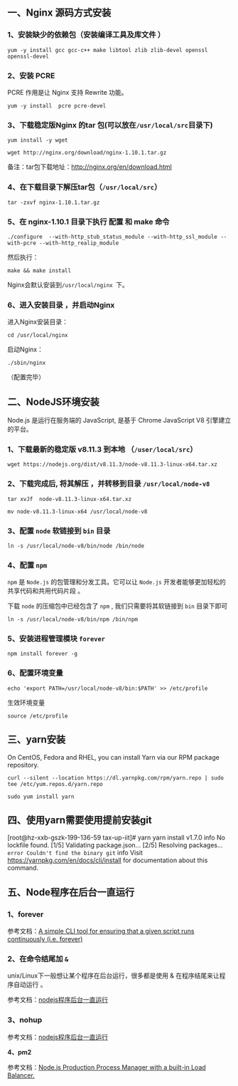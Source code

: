 ## 一、Nginx 源码方式安装

### 1、安装缺少的依赖包（安装编译工具及库文件 ）

```
yum -y install gcc gcc-c++ make libtool zlib zlib-devel openssl openssl-devel 
```



### 2、安装 PCRE 

PCRE 作用是让 Nginx 支持 Rewrite 功能。 

```
yum -y install  pcre pcre-devel 
```



### 3、下载稳定版Nginx 的tar 包(可以放在`/usr/local/src`目录下)

```
yum install -y wget
```

```
wget http://nginx.org/download/nginx-1.10.1.tar.gz 
```

备注：tar包下载地址：http://nginx.org/en/download.html



### 4、在下载目录下解压tar包（`/usr/local/src`）

```
tar -zxvf nginx-1.10.1.tar.gz 
```



### 5、在 nginx-1.10.1 目录下执行 **配置 和 make 命令** 

```
./configure  --with-http_stub_status_module --with-http_ssl_module --with-pcre --with-http_realip_module 
```

然后执行：

```
make && make install 
```

Nginx会默认安装到`/usr/local/nginx `下。

### 6、进入安装目录 ，并启动Nginx

进入Nginx安装目录：

```
cd /usr/local/nginx  
```

启动Nginx：

```
./sbin/nginx
```

（配置完毕）



## 二、NodeJS环境安装

Node.js 是运行在服务端的 JavaScript, 是基于 Chrome JavaScript V8 引擎建立的平台。 

### 1、下载最新的稳定版 v8.11.3 到本地 （`/user/local/src`）

```
wget https://nodejs.org/dist/v8.11.3/node-v8.11.3-linux-x64.tar.xz 
```

### 2、下载完成后, 将其解压 ，并转移到目录 `/usr/local/node-v8`

```
tar xvJf  node-v8.11.3-linux-x64.tar.xz 
```

```
mv node-v8.11.3-linux-x64 /usr/local/node-v8
```



### 3、配置 `node` 软链接到 `bin` 目录 

```
ln -s /usr/local/node-v8/bin/node /bin/node
```



### 4、配置 `npm` 

`npm` 是 `Node.js` 的包管理和分发工具。它可以让 `Node.js` 开发者能够更加轻松的共享代码和共用代码片段 。

下载 `node` 的压缩包中已经包含了 `npm` , 我们只需要将其软链接到 `bin` 目录下即可 

```
ln -s /usr/local/node-v8/bin/npm /bin/npm
```



### 5、安装进程管理模块 `forever` 

```
npm install forever -g
```



### 6、配置环境变量

```
echo 'export PATH=/usr/local/node-v8/bin:$PATH' >> /etc/profile
```

生效环境变量 

```
source /etc/profile
```



## 三、yarn安装

On CentOS, Fedora and RHEL, you can install Yarn via our RPM package repository. 

```
curl --silent --location https://dl.yarnpkg.com/rpm/yarn.repo | sudo tee /etc/yum.repos.d/yarn.repo
```



```
sudo yum install yarn
```





## 四、使用yarn需要使用提前安装git

[root@hz-xxb-gszk-199-136-59 tax-up-iit]# yarn 
yarn install v1.7.0
info No lockfile found.
[1/5] Validating package.json...
[2/5] Resolving packages...
```error Couldn't find the binary git```
info Visit https://yarnpkg.com/en/docs/cli/install for documentation about this command.



## 五、Node程序在后台一直运行

### 1、forever

参考文档：[A simple CLI tool for ensuring that a given script runs continuously (i.e. forever)  ](https://github.com/foreverjs/forever)

### 2、在命令结尾加  ```&```

unix/Linux下一般想让某个程序在后台运行，很多都是使用 & 在程序结尾来让程序自动运行 。

参考文档：[nodejs程序后台一直运行](http://materliu.github.io/all/web/nodejs/2014/04/16/nodejs_serve_background_run.html)

### 3、nohup 

参考文档：[nodejs程序后台一直运行](http://materliu.github.io/all/web/nodejs/2014/04/16/nodejs_serve_background_run.html)

**4、pm2**

参考文档：[Node.js Production Process Manager with a built-in Load Balancer.  ](https://github.com/Unitech/pm2)



